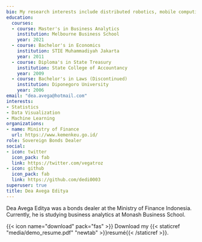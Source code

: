 ```yaml
---
bio: My research interests include distributed robotics, mobile computing and programmable matter.
education:
  courses:
  - course: Master's in Business Analytics
    institution: Melbourne Business School
    year: 2021
  - course: Bachelor's in Economics
    institution: STIE Muhammadiyah Jakarta
    year: 2011
  - course: Diploma's in State Treasury
    institution: State College of Accountancy
    year: 2009  
  - course: Bachelor's in Laws (Discontinued)
    institution: Diponegoro University
    year: 2006
email: "dea.avega@hotmail.com"
interests:
- Statistics
- Data Visualization
- Machine Learning
organizations:
- name: Ministry of Finance
  url: https://www.kemenkeu.go.id/
role: Sovereign Bonds Dealer
social:
- icon: twitter
  icon_pack: fab
  link: https://twitter.com/vegatroz
- icon: github
  icon_pack: fab
  link: https://github.com/dedi0003
superuser: true
title: Dea Avega Editya
---
```


Dea Avega Editya was a bonds dealer at the Ministry of Finance Indonesia. Currently, he is studying business analytics at Monash Business School.

{{< icon name="download" pack="fas" >}} Download my {{< staticref "media/demo_resume.pdf" "newtab" >}}resumé{{< /staticref >}}.
